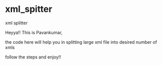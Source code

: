 # xml_spitter
xml splitter

Heyya!! This is Pavankumar,

the code here will help you in splitting large xml file into desired number of xmls

follow the steps and enjoy!!


